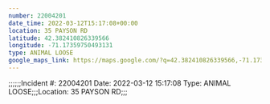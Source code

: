 ```yaml
---
number: 22004201
date_time: 2022-03-12T15:17:08+00:00
location: 35 PAYSON RD
latitude: 42.382410826339566
longitude: -71.17359750493131
type: ANIMAL LOOSE
google_maps_link: https://maps.google.com/?q=42.382410826339566,-71.17359750493131
---
```


;;;;;;Incident #: 22004201   Date: 2022-03-12 15:17:08   Type: ANIMAL LOOSE;;;Location: 35 PAYSON RD;;;
